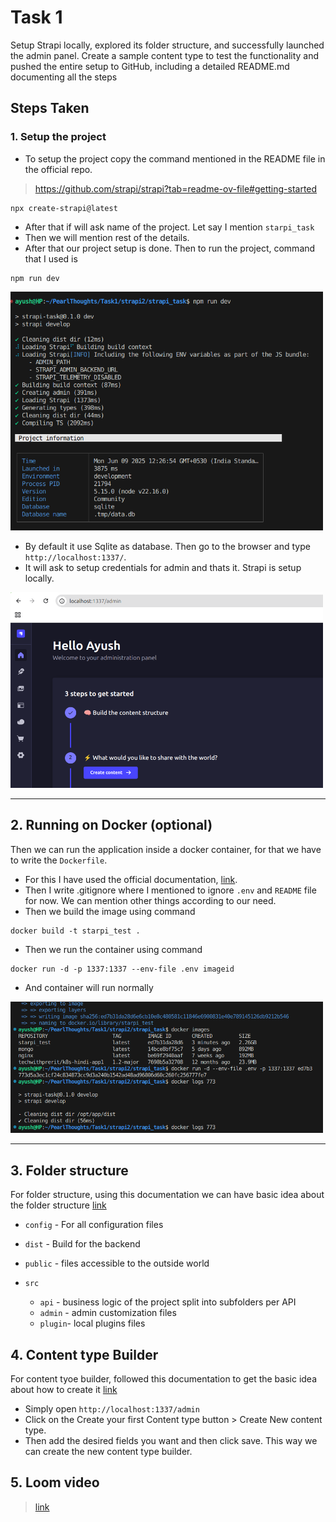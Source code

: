 # Task 1
Setup Strapi locally, explored its folder structure, and successfully launched the admin panel. Create a sample content type to test the functionality and pushed the entire setup to GitHub, including a detailed README.md documenting all the steps

## Steps Taken

### 1. Setup the project
- To setup the project copy the command mentioned in the README file in the official repo.
 > https://github.com/strapi/strapi?tab=readme-ov-file#getting-started

```
npx create-strapi@latest
```

- After that if will ask name of the project. Let say I mention `starpi_task`
- Then we will mention rest of the details.
- After that our project setup is done. Then to run the project, command that I used is

```
npm run dev
```
<img src="Strapi_ayush/images/images/Screenshot from 2025-06-09 12-51-20.png" alt="Alt text" width="500"/>

- By default it use Sqlite as database. Then go to the browser and type `http://localhost:1337/`.
- It will ask to setup credentials for admin and thats it. Strapi is setup locally.

<img src="Strapi_ayush/images/images/2nd.png" alt="Alt text" width="500"/>

---

## 2. Running on Docker (optional)
Then we can run the application inside a docker container, for that we have to write the `Dockerfile`.
- For this I have used the official documentation, [link](https://docs.strapi.io/cms/installation/docker).
- Then I write .gitignore where I mentioned to ignore `.env` and `README` file for now. We can mention other things according to our need.
- Then we build the image using command

```
docker build -t starpi_test . 
```
- Then we run the container using command
```
docker run -d -p 1337:1337 --env-file .env imageid
```
- And container will run normally
<img src="Strapi_ayush/images/images/3rd.png" alt="Alt text" width="500"/>

---

## 3. Folder structure

For folder structure, using this documentation we can have basic idea about the folder structure [link](https://docs.strapi.io/cms/project-structure)

- `config` - For all configuration files
- `dist` - Build for the backend
- `public` - files accessible to the outside world
- `src`
    
    - `api` - business logic of the project split into subfolders per API
    - `admin` - admin customization files
    - `plugin`- local plugins files

## 4. Content type Builder
For content tyoe builder, followed this documentation to get the basic idea about how to create it [link](https://docs.strapi.io/cms/quick-start#-part-b-build-your-content-structure-with-the-content-type-builder)

- Simply open `http://localhost:1337/admin`
- Click on the Create your first Content type button > Create New content type.
- Then add the desired fields you want and then click save.
This way we can create the new content type builder.

## 5. Loom video
> [link](https://www.loom.com/share/7a984c32ea494c6f84dded414ece844d?sid=bd92e4e6-4da4-4497-be86-dc766a4f9e2a) 

